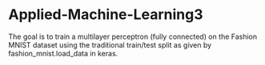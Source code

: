 # Applied-Machine-Learning3
The goal is to train a multilayer perceptron (fully connected) on the Fashion MNIST dataset using the traditional train/test split as given by fashion_mnist.load_data in keras.
